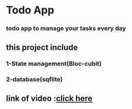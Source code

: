 # Todo App

### todo app to manage your tasks every day

## this project include

### 1-State management(Bloc-cubit)
### 2-database(sqflite)


## link of video :[click here](https://www.linkedin.com/posts/mohamed-sabry-551188259_todo-app-to-manage-your-tasks-every-day-git-activity-7099432302325198849-MCNe?utm_source=share&utm_medium=member_desktop)



